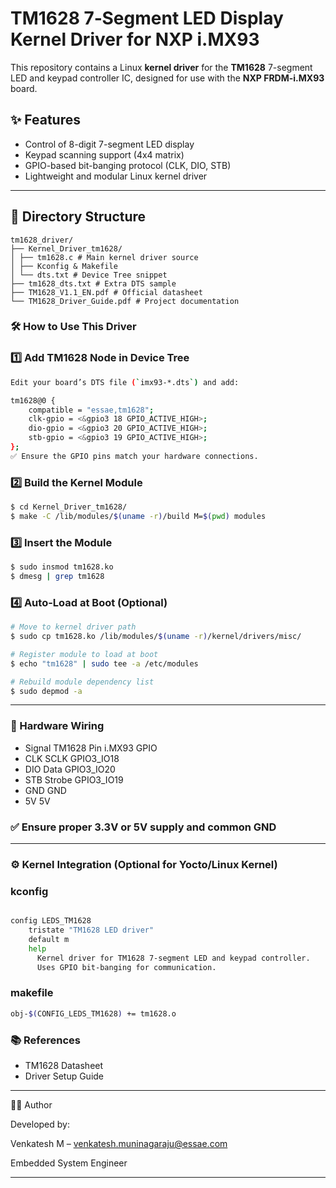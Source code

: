 # TM1628 7‑Segment LED Display Kernel Driver for NXP i.MX93

This repository contains a Linux **kernel driver** for the **TM1628** 7-segment LED and keypad controller IC, designed for use with the **NXP FRDM-i.MX93** board.

## ✨ Features

- Control of 8-digit 7-segment LED display
- Keypad scanning support (4x4 matrix)
- GPIO-based bit-banging protocol (CLK, DIO, STB)
- Lightweight and modular Linux kernel driver

---

## 📁 Directory Structure

```text
tm1628_driver/
├── Kernel_Driver_tm1628/
│ ├── tm1628.c # Main kernel driver source
│ ├── Kconfig & Makefile
│ └── dts.txt # Device Tree snippet
├── tm1628_dts.txt # Extra DTS sample
├── TM1628_V1.1_EN.pdf # Official datasheet
└── TM1628_Driver_Guide.pdf # Project documentation
```

### 🛠️ How to Use This Driver

### 1️⃣ Add TM1628 Node in Device Tree

```bash
Edit your board’s DTS file (`imx93-*.dts`) and add:

tm1628@0 {
    compatible = "essae,tm1628";
    clk-gpio = <&gpio3 18 GPIO_ACTIVE_HIGH>;
    dio-gpio = <&gpio3 20 GPIO_ACTIVE_HIGH>;
    stb-gpio = <&gpio3 19 GPIO_ACTIVE_HIGH>;
};
✅ Ensure the GPIO pins match your hardware connections.
```
### 2️⃣ Build the Kernel Module

```bash
$ cd Kernel_Driver_tm1628/
$ make -C /lib/modules/$(uname -r)/build M=$(pwd) modules
```

### 3️⃣ Insert the Module

```bash
$ sudo insmod tm1628.ko
$ dmesg | grep tm1628
```

### 4️⃣ Auto-Load at Boot (Optional)

```bash
# Move to kernel driver path
$ sudo cp tm1628.ko /lib/modules/$(uname -r)/kernel/drivers/misc/

# Register module to load at boot
$ echo "tm1628" | sudo tee -a /etc/modules

# Rebuild module dependency list
$ sudo depmod -a
```
---
### 🔌 Hardware Wiring

- Signal	TM1628 Pin	i.MX93 GPIO
- CLK       SCLK	    GPIO3_IO18
- DIO	    Data	    GPIO3_IO20
- STB	   Strobe	    GPIO3_IO19
- GND                   GND
- 5V                    5V

### ✅ Ensure proper 3.3V or 5V supply and common GND
---

### ⚙️ Kernel Integration (Optional for Yocto/Linux Kernel)

### kconfig
```bash

config LEDS_TM1628
    tristate "TM1628 LED driver"
    default m
    help
      Kernel driver for TM1628 7-segment LED and keypad controller.
      Uses GPIO bit-banging for communication.
```

### makefile

```bash
obj-$(CONFIG_LEDS_TM1628) += tm1628.o
```

### 📚 References

- TM1628 Datasheet
- Driver Setup Guide

---

👨‍💼 Author

Developed by:

Venkatesh M – venkatesh.muninagaraju@essae.com

Embedded System Engineer

---

